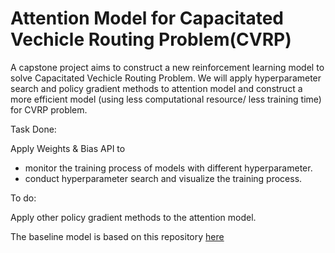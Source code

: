 # Attention Model for Capacitated Vechicle Routing Problem(CVRP)
A capstone project aims to construct a new reinforcement learning model to solve Capacitated Vechicle Routing Problem.
We will apply hyperparameter search and policy gradient methods to attention model and construct a more efficient model (using less computational resource/ less training time) for CVRP problem.

Task Done:

Apply Weights & Bias API to 
- monitor the training process of models with different hyperparameter.
- conduct hyperparameter search and visualize the training process.

To do:

Apply other policy gradient methods to the attention model.


The baseline model is based on this repository [here](https://github.com/wouterkool/attention-learn-to-route)
